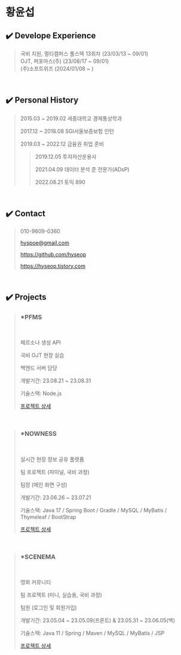 # 황윤섭


## ✔️ Develope Experience  

> 국비 지원, 멀티캠퍼스 풀스택 13회차 (23/03/13 ~ 09/01) </br>
> OJT, 퍼포마스(주) (23/08/17 ~ 09/01) </br>
> (주)소프트위즈 (2024/01/08 ~ )


</br>

## ✔️ Personal History  

> 2015.03 ~ 2019.02 세종대학교 경제통상학과
>
> 2017.12 ~ 2018.08 SGI서울보증보험 인턴
>
> 2019.03 ~ 2022.12 금융권 취업 준비
>
>> 2019.12.05 투자자산운용사
>>
>> 2021.04.09 데이터 분석 준 전문가(ADsP)
>>
>> 2022.08.21 토익 890


</br>

## ✔️ Contact

> 010-9609-0360
>
> hyspoe@gmail.com
>
> https://github.com/hyseop
>
> https://hyseop.tistory.com
  
</br>

## ✔️ Projects

> ### *PFMS</br>
> </br>
> 
> 페르소나 생성 API
>   
> 국비 OJT 현장 실습
> 
> 백엔드 서버 담당
> 
> 개발기간: 23.08.21 ~ 23.08.31
> 
> 기술스택: Node.js
> 
> [프로젝트 상세](https://github.com/hyseop/PFMS)
</br>

> ### *NOWNESS</br>
> </br>
> 
> 실시간 현장 정보 공유 플랫폼
>   
> 팀 프로젝트 (파이널, 국비 과정)
> 
> 팀장 (메인 화면 구성)
> 
> 개발기간: 23.06.26 ~ 23.07.21
> 
> 기술스택: Java 17 / Spring Boot / Gradle / MySQL / MyBatis / Thymeleaf / BootStrap
> 
> [프로젝트 상세](https://github.com/hyseop/NOWNESS)
</br>
   
> ### *SCENEMA</br>
> </br>
> 
> 영화 커뮤니티
>   
> 팀 프로젝트 (미니, 실습용, 국비 과정)
> 
> 팀원 (로그인 및 회원가입)
> 
> 개발기간: 23.05.04 ~ 23.05.09(프론트) & 23.05.31 ~ 23.06.05(백)
> 
> 기술스택: Java 11 / Spring / Maven / MySQL / MyBatis / JSP
> 
> [프로젝트 상세](https://github.com/hyseop/SCENEMA)
</br>
